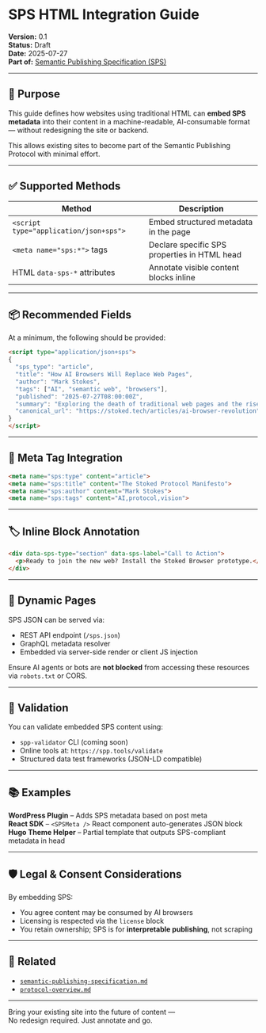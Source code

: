 # SPS HTML Integration Guide
**Version:** 0.1  
**Status:** Draft  
**Date:** 2025-07-27  
**Part of:** [Semantic Publishing Specification (SPS)](semantic-publishing-specification.md)

---

## 🎯 Purpose

This guide defines how websites using traditional HTML can **embed SPS metadata** into their content in a machine-readable, AI-consumable format — without redesigning the site or backend.

This allows existing sites to become part of the Semantic Publishing Protocol with minimal effort.

---

## ✅ Supported Methods

| Method | Description |
|--------|-------------|
| `<script type="application/json+sps">` | Embed structured metadata in the page |
| `<meta name="sps:*">` tags | Declare specific SPS properties in HTML head |
| HTML `data-sps-*` attributes | Annotate visible content blocks inline |

---

## 📦 Recommended Fields

At a minimum, the following should be provided:

```html
<script type="application/json+sps">
{
  "sps_type": "article",
  "title": "How AI Browsers Will Replace Web Pages",
  "author": "Mark Stokes",
  "tags": ["AI", "semantic web", "browsers"],
  "published": "2025-07-27T08:00:00Z",
  "summary": "Exploring the death of traditional web pages and the rise of generative, intent-based browsing.",
  "canonical_url": "https://stoked.tech/articles/ai-browser-revolution"
}
</script>
```

---

## 🧩 Meta Tag Integration

```html
<meta name="sps:type" content="article">
<meta name="sps:title" content="The Stoked Protocol Manifesto">
<meta name="sps:author" content="Mark Stokes">
<meta name="sps:tags" content="AI,protocol,vision">
```

---

## 🏷 Inline Block Annotation

```html
<div data-sps-type="section" data-sps-label="Call to Action">
  <p>Ready to join the new web? Install the Stoked Browser prototype.</p>
</div>
```

---

## 🔁 Dynamic Pages

SPS JSON can be served via:
- REST API endpoint (`/sps.json`)
- GraphQL metadata resolver
- Embedded via server-side render or client JS injection

Ensure AI agents or bots are **not blocked** from accessing these resources via `robots.txt` or CORS.

---

## 🧪 Validation

You can validate embedded SPS content using:

- `spp-validator` CLI (coming soon)
- Online tools at: `https://spp.tools/validate`
- Structured data test frameworks (JSON-LD compatible)

---

## 📚 Examples

**WordPress Plugin** – Adds SPS metadata based on post meta  
**React SDK** – `<SPSMeta />` React component auto-generates JSON block  
**Hugo Theme Helper** – Partial template that outputs SPS-compliant metadata in head

---

## 🛡 Legal & Consent Considerations

By embedding SPS:
- You agree content may be consumed by AI browsers
- Licensing is respected via the `license` block
- You retain ownership; SPS is for **interpretable publishing**, not scraping

---

## 🔗 Related

- [`semantic-publishing-specification.md`](semantic-publishing-specification.md)
- [`protocol-overview.md`](../spp/protocol-overview.md)

---

Bring your existing site into the future of content —  
No redesign required. Just annotate and go.

